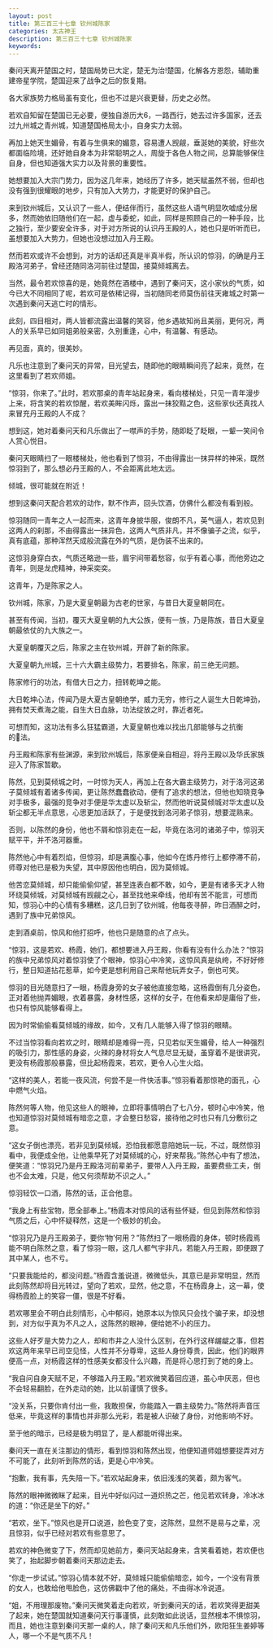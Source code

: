 ```yaml
---
layout: post
title: 第三百三十七章 钦州城陈家
categories: 太古神王
description: 第三百三十七章 钦州城陈家
keywords:
---
```


秦问天离开楚国之时，楚国局势已大定，楚无为治!楚国，化解各方恩怨，辅助重建帝星学院，楚国迎来了战争之后的恢复期。

各大家族势力格局虽有变化，但也不过是兴衰更替，历史之必然。

若欢自知留在楚国已无必要，便独自游历大6，一路西行，她去过许多国家，还去过九州城之青州城，知道楚国格局太小，自身实力太弱。

再加上她天生媚骨，有着与生俱来的媚意，容易遭人觊觎，垂涎她的美貌，好些次都面临险境，还好她自身本为非常聪明之人，周旋于各色人物之间，总算能够保住自身，但也知道强大实力以及背景的重要性。

她想要加入大宗门势力，因为这几年来，她经历了许多，她天赋虽然不弱，但却也没有强到很耀眼的地步，只有加入大势力，才能更好的保护自己。

来到钦州城后，又认识了一些人，便结伴而行，虽然这些人语气明显吹嘘成分居多，然而她依旧随他们在一起，虚与委蛇，如此，同样是照顾自己的一种手段，比之独行，至少要安全许多，对于对方所说的认识丹王殿的人，她也只是听听而已，虽想要加入大势力，但她也没想过加入丹王殿。

然而若欢或许不会想到，对方的话却还真是半真半假，所认识的惊羽，的确是丹王殿洛河弟子，曾经还随同洛河前往过楚国，接莫倾城离去。

当然，最令若欢惊喜的是，她竟然在酒楼中，遇到了秦问天，这小家伙的气质，如今已大不同相同了呢，若欢可是依稀记得，当初随同老师莫伤前往天雍城之时第一次遇到秦问天逃亡时的情形。

此刻，四目相对，两人皆都流露出温馨的笑容，他乡遇故知尚且美丽，更何况，两人的关系早已如同姐弟般亲密，久别重逢，心中，有温馨、有感动。

再见面，真的，很美妙。

凡乐也注意到了秦问天的异常，目光望去，随即他的眼睛瞬间亮了起来，竟然，在这里看到了若欢师姐。

“惊羽，你来了。”此时，若欢那桌的青年站起身来，看向楼梯处，只见一青年漫步上来，将含笑的若欢惊醒，若欢美眸闪烁，露出一抹狡黠之色，这些家伙还真找人来冒充丹王殿的人不成？

想到这，她对着秦问天和凡乐做出了一噤声的手势，随即眨了眨眼，一颦一笑间令人赏心悦目。

秦问天眼睛扫了一眼楼梯处，他也看到了惊羽，不由得露出一抹异样的神采，既然惊羽到了，那么想必丹王殿的人，不会距离此地太远。

倾城，很可能就在附近！

想到这秦问天配合若欢的动作，默不作声，回头饮酒，仿佛什么都没有看到般。

惊羽随同一青年之人一起而来，这青年身披华服，俊朗不凡，英气逼人，若欢见到这两人的刹那，不由得露出一抹异色，这两人气质非凡，并不像骗子之流，似乎，真有底蕴，那种浑然天成般流露在外的气质，是伪装不出来的。

这惊羽身穿白衣，气质还略逊一些，眉宇间带着愁容，似乎有着心事，而他旁边之青年，则是龙虎精神，神采奕奕。

这青年，乃是陈家之人。

钦州城，陈家，乃是大夏皇朝最为古老的世家，与昔日大夏皇朝同在。

甚至有传闻，当初，覆灭大夏皇朝的九大公族，便有一族，乃是陈族，昔日大夏皇朝最依仗的九大族之一。

大夏皇朝覆灭之后，陈家之主在钦州城，开辟了新的陈家。

大夏皇朝九州城，三十六大霸主级势力，若要排名，陈家，前三绝无问题。

陈家修行的功法，有借大日之力，扭转乾坤之能。

大日乾坤心法，传闻乃是大夏古皇朝绝学，威力无穷，修行之人诞生大日乾坤劲，拥有焚天煮海之能，自生大日血脉，功法绽放之时，靠近者死。

可想而知，这功法有多么狂猛霸道，大夏皇朝也难以找出几部能够与之抗衡的法。

丹王殿和陈家有些渊源，来到钦州城后，陈家便亲自相迎，将丹王殿以及华氏家族迎入了陈家暂歇。

陈然，见到莫倾城之时，一时惊为天人，再加上在各大霸主级势力，对于洛河这弟子莫倾城有着诸多传闻，更让陈然蠢蠢欲动，便有了追求的想法，但他也知晓竞争对手极多，最强的竞争对手便是华太虚以及斩尘，然而他听说莫倾城对华太虚以及斩尘都无半点意思，心思更加活跃了，于是便找到洛河弟子惊羽，想要混熟来。

否则，以陈然的身份，他也不屑和惊羽走在一起，毕竟在洛河的诸弟子中，惊羽天赋平平，并不洛河器重。

陈然他心中有着烈焰，但惊羽，却是满腹心事，他如今在炼丹修行上都停滞不前，师尊对他已是极为失望，其中原因他也明白，因为莫倾城。

他苦恋莫倾城，却只能偷偷仰望，甚至连表白都不敢，如今，更是有诸多天才人物环绕莫倾城，对莫倾城有觊觎之心，甚至找他来牵线，他却有苦不能言，可想而知，惊羽心中的心情有多糟糕，这几日到了钦州城，他每夜寻醉，昨日酒醉之时，遇到了族中兄弟惊风。

走到酒桌前，惊风和他打招呼，他也只是随意的点了点头。

“惊羽，这是若欢、杨霞，她们，都想要进入丹王殿，你看有没有什么办法？”惊羽的族中兄弟惊风对着惊羽使了个眼神，惊羽心中冷笑，这惊风真是纨绔，不好好修行，整日知道拈花惹草，如今更是想利用自己来帮他玩弄女子，倒也可笑。

惊羽的目光随意扫了一眼，杨霞身旁的女子被他直接忽略，这杨霞倒有几分姿色，正对着他抛弄媚眼，衣着暴露，身材性感，这样的女子，在他看来却是庸俗了些，也只有惊风能够看得上。

因为时常偷偷看莫倾城的缘故，如今，又有几人能够入得了惊羽的眼睛。

不过当惊羽看向若欢之时，眼睛却是难得一亮，只见若似天生媚骨，给人一种强烈的吸引力，那性感的身姿，火辣的身材将女人气息尽显无疑，虽穿着不是很讲究，更没有杨霞那般暴露，但比起杨霞来，若欢，更令人心生火焰。

“这样的美人，若能一夜风流，何尝不是一件快活事。”惊羽看着那惊艳的面孔，心中燃气火焰。

陈然何等人物，他见这些人的眼神，立即将事情明白了七八分，顿时心中冷笑，他也知道惊羽对莫倾城有暗恋之意，才会整日愁容，接待他之时也只有几分敷衍之意。

“这女子倒也漂亮，若非见到莫倾城，恐怕我都愿意陪她玩一玩，不过，既然惊羽看中，我便成全他，让他乘早死了对莫倾城的心，好来帮我。”陈然心中有了想法，便笑道：“惊羽兄乃是丹王殿洛河前辈弟子，要带人入丹王殿，虽要费些工夫，倒也不会太难，只是，他又何须帮助不识之人。”

惊羽轻饮一口酒，陈然的话，正合他意。

“我身上有些宝物，愿全部奉上。”杨霞本对惊风的话有些怀疑，但见到陈然和惊羽气质之后，心中怀疑释然，这是一个极妙的机会。

“惊羽兄乃是丹王殿弟子，要你‘物’何用？”陈然扫了一眼杨霞的身体，顿时杨霞焉能不明白陈然之意，看了惊羽一眼，这几人都气宇非凡，若能入丹王殿，即便跟了其中某人，也不亏。

“只要我能给的，都没问题。”杨霞含羞说道，微微低头，其意已是非常明显，然而此刻陈然却将目光转过，望向了若欢，显然，他之意，不在杨霞身上，这一幕，使得杨霞脸上的笑容一僵，很是不好看。

若欢哪里会不明白此刻情形，心中郁闷，她原本以为惊风只会找个骗子来，却没想到，对方似乎真为不凡之人，这陈然的眼神，便给她不小的压力。

这些人好歹是大势力之人，却和市井之人没什么区别，在外行这样龌龊之事，但若欢这两年来早已司空见怪，人性并不分尊卑，这些人身份尊贵，因此，他们的眼界便高一点，对杨霞这样的性感美女都没什么兴趣，而是将心思打到了她的身上。

“我自问自身天赋不足，不够踏入丹王殿。”若欢微笑着回应道，虽心中厌恶，但也不会轻易翻脸，在外走动的她，比以前谨慎了很多。

“没关系，只要你肯付出一些，我敢担保，你能踏入一霸主级势力。”陈然将声音压低来，毕竟这样的事情也并非那么光彩，若是被人识破了身份，对他影响不好。

至于他的暗示，已经是极为明显了，是人都能听得出来。

秦问天一直在关注那边的情形，看到惊羽和陈然出现，他便知道师姐想要捉弄对方不可能了，此刻听到陈然的话，更是心中冷笑。

“抱歉，我有事，先失陪一下。”若欢站起身来，依旧浅浅的笑着，颇为客气。

陈然的眼神微微眯了起来，目光中好似闪过一道炽热之芒，他见若欢转身，冷冰冰的道：“你还是坐下的好。”

“若欢，坐下。”惊风也是开口说道，脸色变了变，这陈然，显然不是易与之辈，况且惊羽，似乎已经对若欢有些意思了。

若欢的神色微变了下，然而却见她前方，秦问天站起身来，含笑看着她，若欢便也笑了，抬起脚步朝着秦问天那边走去。

“你走一步试试。”惊羽心情本就不好，莫倾城只能偷偷暗恋，如今，一个没有背景的女人，也敢给他甩脸色，这仿佛戳中了他的痛处，不由得冰冷说道。

“姐，不用理那废物。”秦问天微笑着走向若欢，听到秦问天的话，若欢笑得更甜美了起来，她在楚国就知道秦问天行事谨慎，此刻敢如此说话，显然根本不惧惊羽，而且，她也注意到秦问天那一桌的人，除了秦问天和凡乐他们外，欧阳狂生姜婷等人，哪一个不是气质不凡！
